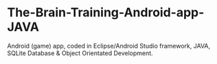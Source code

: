 # The-Brain-Training-Android-app-JAVA
Android (game) app, coded in Eclipse/Android Studio framework, JAVA, SQLite Database &amp; Object Orientated Development.
